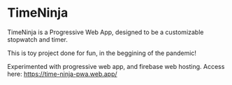 # TimeNinja
TimeNinja is a Progressive Web App, designed to be a customizable stopwatch and timer. 

This is toy project done for fun, in the beggining of the pandemic!

Experimented with progressive web app, and firebase web hosting. Access here: https://time-ninja-pwa.web.app/
